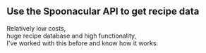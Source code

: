 ## Use the Spoonacular API to get recipe data

Relatively low costs,  
huge recipe database and high functionality,  
I've worked with this before and know how it works.